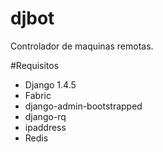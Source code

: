 djbot
======

Controlador de maquinas remotas.

#Requisitos
* Django 1.4.5
* Fabric
* django-admin-bootstrapped
* django-rq
* ipaddress
* Redis
